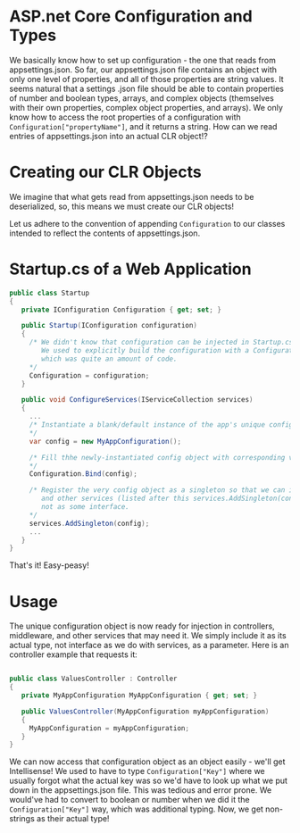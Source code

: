 # ASP.net Core Configuration and Types

We basically know how to set up configuration - the one that reads from appsettings.json. So far, our appsettings.json file
contains an object with only one level of properties, and all of those properties are string values. It seems natural that
a settings .json file should be able to contain properties of number and boolean types, arrays, and complex objects (themselves
with their own properties, complex object properties, and arrays). We only know how to access the root properties of a
configuration with `Configuration["propertyName"]`, and it returns a string. How can we read entries of appsettings.json
into an actual CLR object!?

# Creating our CLR Objects
We imagine that what gets read from appsettings.json needs to be deserialized, so, this means we must create our CLR objects!

Let us adhere to the convention of appending `Configuration` to our classes intended to reflect the contents of appsettings.json.

# Startup.cs of a Web Application

```csharp
public class Startup
{
   private IConfiguration Configuration { get; set; }

   public Startup(IConfiguration configuration)
   {
     /* We didn't know that configuration can be injected in Startup.cs's constructor.
        We used to explicitly build the configuration with a ConfigurationBuilder,
        which was quite an amount of code.
     */
     Configuration = configuration;
   }

   public void ConfigureServices(IServiceCollection services)
   {   
     ...
     /* Instantiate a blank/default instance of the app's unique configuration object.
     */
     var config = new MyAppConfiguration();

     /* Fill thhe newly-instantiated config object with corresponding values from appsettings.json.
     */
     Configuration.Bind(config);

     /* Register the very config object as a singleton so that we can inject it in controllers, middleware,
        and other services (listed after this services.AddSingleton(config) listing), as the very type itself,
        not as some interface.
     */
     services.AddSingleton(config);
     ...
   }
}
```

That's it! Easy-peasy!

# Usage

The unique configuration object is now ready for injection in controllers, middleware, and other services that may need it.
We simply include it as its actual type, not interface as we do with services, as a parameter. Here is an controller
example that requests it:

```csharp

public class ValuesController : Controller
{
   private MyAppConfiguration MyAppConfiguration { get; set; }

   public ValuesController(MyAppConfiguration myAppConfiguration) 
   {
     MyAppConfiguration = myAppConfiguration;
   }
}
```

We can now access that configuration object as an object easily - we'll get Intellisense! We used to have to type 
`Configuration["Key"]` where we usually forgot what the actual key was so we'd have to look up what we put down
in the appsettings.json file. This was tedious and error prone. We would've had to convert to boolean or number
when we did it the `Configuration["Key"]` way, which was additional typing. Now, we get non-strings as their
actual type!

